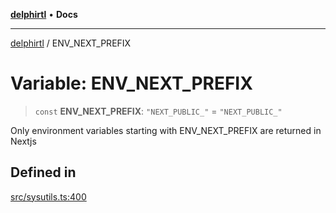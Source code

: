 [**delphirtl**](../README.md) • **Docs**

***

[delphirtl](../globals.md) / ENV\_NEXT\_PREFIX

# Variable: ENV\_NEXT\_PREFIX

> `const` **ENV\_NEXT\_PREFIX**: `"NEXT_PUBLIC_"` = `"NEXT_PUBLIC_"`

Only environment variables starting with ENV_NEXT_PREFIX are returned in Nextjs

## Defined in

[src/sysutils.ts:400](https://github.com/chuacw/delphirtl/blob/fec3f5d663dd7c36654525a8693564dece7e3b0d/src/sysutils.ts#L400)
